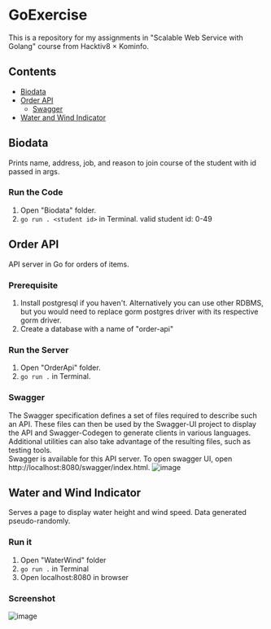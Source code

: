 # GoExercise
This is a repository for my assignments in "Scalable Web Service with Golang" course from Hacktiv8 × Kominfo.
## Contents
- [Biodata](#biodata)
- [Order API](#order-api)
  - [Swagger](#swagger)
- [Water and Wind Indicator](#water-and-wind-indicator)
## Biodata
Prints name, address, job, and reason to join course of the student with id passed in args.
### Run the Code
1. Open "Biodata" folder.
2. `go run . <student id>` in Terminal.
valid student id: 0-49
## Order API
API server in Go for orders of items.
### Prerequisite
1. Install postgresql if you haven't. Alternatively you can use other RDBMS, but you would need to replace gorm postgres driver with its respective gorm driver.
2. Create a database with a name of "order-api"
### Run the Server
1. Open "OrderApi" folder.
2. `go run .` in Terminal.
### Swagger
The Swagger specification defines a set of files required to describe such an API. These files can then be used by the Swagger-UI project to display the API and Swagger-Codegen to generate clients in various languages. Additional utilities can also take advantage of the resulting files, such as testing tools.<br/>Swagger is available for this API server. To open swagger UI, open http://localhost:8080/swagger/index.html.
![image](https://user-images.githubusercontent.com/50491841/195003066-b1418298-c253-4b8f-a06f-51cd57913abf.png)
## Water and Wind Indicator
Serves a page to display water height and wind speed. Data generated pseudo-randomly.
### Run it
1. Open "WaterWind" folder
2. `go run .` in Terminal
3. Open localhost:8080 in browser
### Screenshot
![image](https://user-images.githubusercontent.com/50491841/195780089-c55b1ccc-5832-4f76-ae80-cb44576fce42.png)
